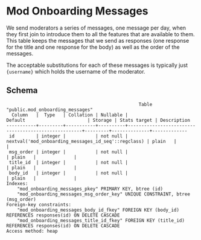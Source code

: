 # Mod Onboarding Messages

We send moderators a series of messages, one message per day, when they first
join to introduce them to all the features that are available to them. This
table keeps the messages that we send as responses (one response for the title
and one response for the body) as well as the order of the messages.

The acceptable substitutions for each of these messages is typically just
`{username}` which holds the username of the moderator.

## Schema

```text
                                                 Table "public.mod_onboarding_messages"
  Column   |  Type   | Collation | Nullable |                       Default                       | Storage | Stats target | Description
-----------+---------+-----------+----------+-----------------------------------------------------+---------+--------------+-------------
 id        | integer |           | not null | nextval('mod_onboarding_messages_id_seq'::regclass) | plain   |              |
 msg_order | integer |           | not null |                                                     | plain   |              |
 title_id  | integer |           | not null |                                                     | plain   |              |
 body_id   | integer |           | not null |                                                     | plain   |              |
Indexes:
    "mod_onboarding_messages_pkey" PRIMARY KEY, btree (id)
    "mod_onboarding_messages_msg_order_key" UNIQUE CONSTRAINT, btree (msg_order)
Foreign-key constraints:
    "mod_onboarding_messages_body_id_fkey" FOREIGN KEY (body_id) REFERENCES responses(id) ON DELETE CASCADE
    "mod_onboarding_messages_title_id_fkey" FOREIGN KEY (title_id) REFERENCES responses(id) ON DELETE CASCADE
Access method: heap
```
